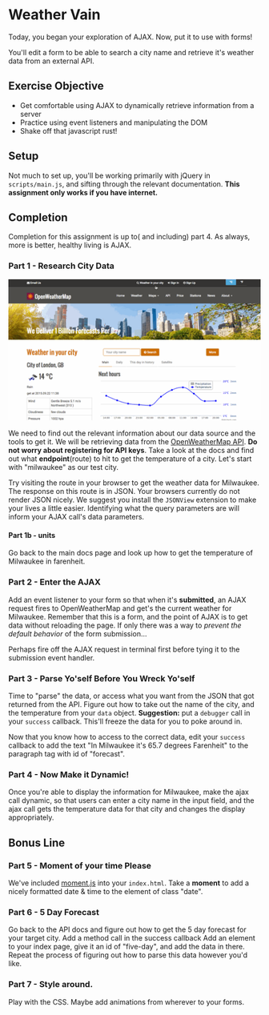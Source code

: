 # Weather Vain

Today, you began your exploration of AJAX. Now, put it to use with forms!

You'll edit a form to be able to search a city name and retrieve it's weather data from an external API.

## Exercise Objective

- Get comfortable using AJAX to dynamically retrieve information from a server
- Practice using event listeners and manipulating the DOM
- Shake off that javascript rust!

## Setup

Not much to set up, you'll be working primarily with jQuery in `scripts/main.js`, and sifting through the relevant documentation. **This assignment only works if you have internet.**

## Completion

Completion for this assignment is up to( and including) part 4. As always, more is better, healthy living is AJAX.

### Part 1 - Research City Data

![open_weather_api](img/open_weather.gif)

We need to find out the relevant information about our data source and the tools to get it. We will be retrieving data from the [OpenWeatherMap API](http://www.openweathermap.org/api). **Do not worry about registering for API keys**. Take a look at the docs and find out what **endpoint**(route) to hit to get the temperature of a city. Let's start with "milwaukee" as our test city.

Try visiting the route in your browser to get the weather data for Milwaukee. The response on this route is in JSON. Your browsers currently do not render JSON nicely. We suggest you install the `JSONView` extension to make your lives a little easier. Identifying what the query parameters are will inform your AJAX call's data parameters.

#### Part 1b - units

Go back to the main docs page and look up how to get the temperature of Milwaukee in farenheit.

### Part 2 - Enter the AJAX

Add an event listener to your form so that when it's **submitted**, an AJAX request fires to OpenWeatherMap and get's the current weather for Milwaukee. Remember that this is a form, and the point of AJAX is to get data without reloading the page. If only there was a way to *prevent the default behavior* of the form submission...

Perhaps fire off the AJAX request in terminal first before tying it to the submission event handler.

### Part 3 - Parse Yo'self Before You Wreck Yo'self

Time to "parse" the data, or access what you want from the JSON that got returned from the API. Figure out how to take out the name of the city, and the temperature from your `data` object. **Suggestion:** put a `debugger` call in your `success` callback. This'll freeze the data for you to poke around in.

Now that you know how to access to the correct data, edit your `success` callback to add the text "In Milwaukee it's 65.7 degrees Farenheit" to the paragraph tag with id of "forecast".

### Part 4 - Now Make it Dynamic!

Once you're able to display the information for Milwaukee, make the ajax call dynamic, so that users can enter a city name in the input field, and the ajax call gets the temperature data for that city and changes the display appropriately.

## Bonus Line

### Part 5 - Moment of your time Please

We've included [moment.js](http://momentjs.com/) into your `index.html`. Take a **moment** to add a nicely formatted date & time to the element of class "date".

### Part 6 - 5 Day Forecast

Go back to the API docs and figure out how to get the 5 day forecast for your target city. Add a method call in the success callback Add an element to your index page, give it an id of "five-day", and add the data in there. Repeat the process of figuring out how to parse this data however you'd like.

### Part 7 - Style around.

Play with the CSS. Maybe add animations from wherever to your forms.
